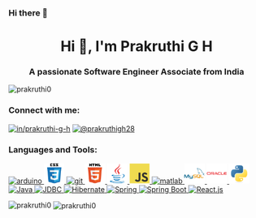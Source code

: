 ### Hi there 👋
<h1 align="center">Hi 👋, I'm Prakruthi G H</h1>
<h3 align="center">A passionate Software Engineer Associate from India</h3>

<p align="left"> <img src="https://komarev.com/ghpvc/?username=prakruthi0&label=Profile%20views&color=0e75b6&style=flat" alt="prakruthi0" /> </p>


<h3 align="left">Connect with me:</h3>
<p align="left">
<a href="https://linkedin.com/in/in/prakruthi-g-h" target="blank"><img align="center" src="https://raw.githubusercontent.com/rahuldkjain/github-profile-readme-generator/master/src/images/icons/Social/linked-in-alt.svg" alt="in/prakruthi-g-h" height="30" width="40" /></a>
<a href="https://www.hackerrank.com/@prakruthigh28" target="blank"><img align="center" src="https://raw.githubusercontent.com/rahuldkjain/github-profile-readme-generator/master/src/images/icons/Social/hackerrank.svg" alt="@prakruthigh28" height="30" width="40" /></a>
</p>

<h3 align="left">Languages and Tools:</h3>
<p align="left"> <a href="https://www.arduino.cc/" target="_blank" rel="noreferrer"> <img src="https://cdn.worldvectorlogo.com/logos/arduino-1.svg" alt="arduino" width="40" height="40"/> </a> <a href="https://www.w3schools.com/css/" target="_blank" rel="noreferrer"> <img src="https://raw.githubusercontent.com/devicons/devicon/master/icons/css3/css3-original-wordmark.svg" alt="css3" width="40" height="40"/> </a> <a href="https://git-scm.com/" target="_blank" rel="noreferrer"> <img src="https://www.vectorlogo.zone/logos/git-scm/git-scm-icon.svg" alt="git" width="40" height="40"/> </a> <a href="https://www.w3.org/html/" target="_blank" rel="noreferrer"> <img src="https://raw.githubusercontent.com/devicons/devicon/master/icons/html5/html5-original-wordmark.svg" alt="html5" width="40" height="40"/> </a> <a href="https://www.java.com" target="_blank" rel="noreferrer"> <img src="https://raw.githubusercontent.com/devicons/devicon/master/icons/java/java-original.svg" alt="java" width="40" height="40"/> </a> <a href="https://developer.mozilla.org/en-US/docs/Web/JavaScript" target="_blank" rel="noreferrer"> <img src="https://raw.githubusercontent.com/devicons/devicon/master/icons/javascript/javascript-original.svg" alt="javascript" width="40" height="40"/> </a> <a href="https://www.mathworks.com/" target="_blank" rel="noreferrer"> <img src="https://upload.wikimedia.org/wikipedia/commons/2/21/Matlab_Logo.png" alt="matlab" width="40" height="40"/> </a> <a href="https://www.mysql.com/" target="_blank" rel="noreferrer"> <img src="https://raw.githubusercontent.com/devicons/devicon/master/icons/mysql/mysql-original-wordmark.svg" alt="mysql" width="40" height="40"/> </a> <a href="https://www.oracle.com/" target="_blank" rel="noreferrer"> <img src="https://raw.githubusercontent.com/devicons/devicon/master/icons/oracle/oracle-original.svg" alt="oracle" width="40" height="40"/> </a> <a href="https://www.python.org" target="_blank" rel="noreferrer"> <img src="https://raw.githubusercontent.com/devicons/devicon/master/icons/python/python-original.svg" alt="python" width="40" height="40"/> </a>

<a href="https://www.java.com" target="_blank" rel="noreferrer">
  <img src="https://cdn.worldvectorlogo.com/logos/java-4.svg" alt="Java" width="40" height="40"/>
</a>
<a href="https://docs.oracle.com/javase/8/docs/technotes/guides/jdbc/" target="_blank" rel="noreferrer">
  <img src="https://cdn.worldvectorlogo.com/logos/database-1.svg" alt="JDBC" width="40" height="40"/>
</a>
<a href="https://hibernate.org" target="_blank" rel="noreferrer">
  <img src="https://cdn.worldvectorlogo.com/logos/hibernate.svg" alt="Hibernate" width="40" height="40"/>
</a>
<a href="https://spring.io" target="_blank" rel="noreferrer">
  <img src="https://cdn.worldvectorlogo.com/logos/spring-3.svg" alt="Spring" width="40" height="40"/>
</a>
<a href="https://spring.io/projects/spring-boot" target="_blank" rel="noreferrer">
  <img src="https://cdn.worldvectorlogo.com/logos/spring-3.svg" alt="Spring Boot" width="40" height="40"/>
</a>
<a href="https://reactjs.org" target="_blank" rel="noreferrer">
  <img src="https://cdn.worldvectorlogo.com/logos/react-2.svg" alt="React.js" width="40" height="40"/>
</a>

</p>

<p><img align="left" src="https://github-readme-stats.vercel.app/api/top-langs?username=prakruthi0&show_icons=true&locale=en&layout=compact" alt="prakruthi0" /></p>

<p>&nbsp;<img align="center" src="https://github-readme-stats.vercel.app/api?username=prakruthi0&show_icons=true&locale=en" alt="prakruthi0" /></p>





